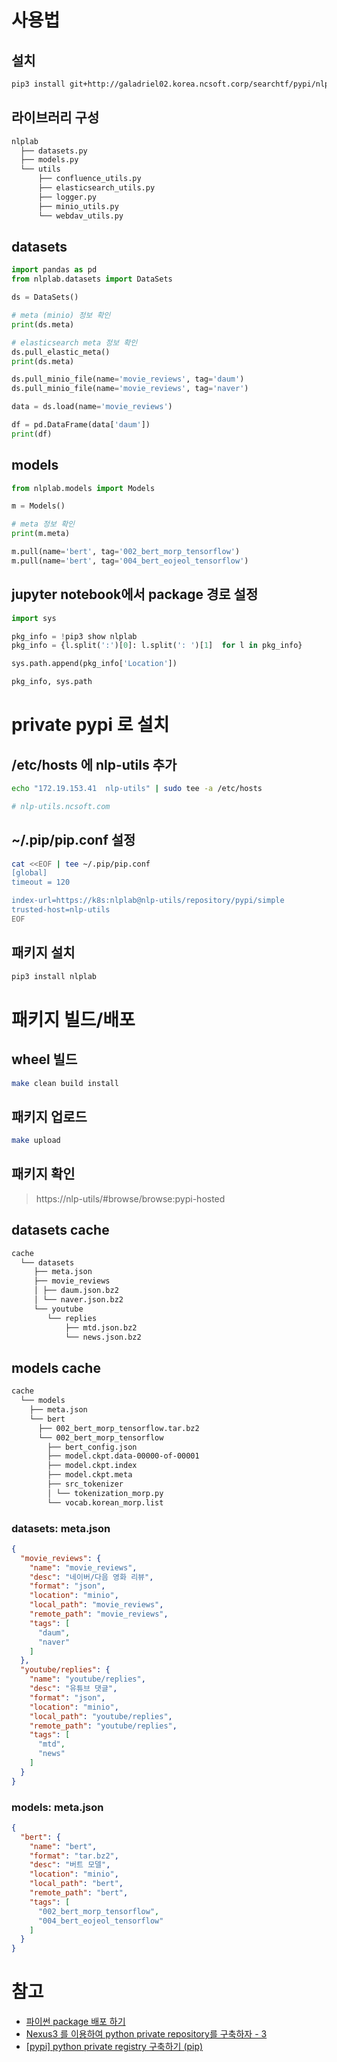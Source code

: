 
# 사용법 

## 설치 

```bash
pip3 install git+http://galadriel02.korea.ncsoft.corp/searchtf/pypi/nlplab.git
```

## 라이브러리 구성

```bash
nlplab
  ├── datasets.py
  ├── models.py
  └── utils
      ├── confluence_utils.py
      ├── elasticsearch_utils.py
      ├── logger.py
      ├── minio_utils.py
      └── webdav_utils.py
```

## datasets

```python
import pandas as pd
from nlplab.datasets import DataSets

ds = DataSets()

# meta (minio) 정보 확인 
print(ds.meta)

# elasticsearch meta 정보 확인 
ds.pull_elastic_meta()
print(ds.meta)

ds.pull_minio_file(name='movie_reviews', tag='daum')
ds.pull_minio_file(name='movie_reviews', tag='naver')

data = ds.load(name='movie_reviews')

df = pd.DataFrame(data['daum'])
print(df)
```

## models

```python
from nlplab.models import Models

m = Models()

# meta 정보 확인 
print(m.meta)

m.pull(name='bert', tag='002_bert_morp_tensorflow')
m.pull(name='bert', tag='004_bert_eojeol_tensorflow')
```

## jupyter notebook에서 package 경로 설정

```python
import sys

pkg_info = !pip3 show nlplab
pkg_info = {l.split(':')[0]: l.split(': ')[1]  for l in pkg_info}

sys.path.append(pkg_info['Location'])

pkg_info, sys.path
```

# private pypi 로 설치

## /etc/hosts 에 nlp-utils 추가 

```bash
echo "172.19.153.41  nlp-utils" | sudo tee -a /etc/hosts

# nlp-utils.ncsoft.com
```

## ~/.pip/pip.conf 설정

```bash
cat <<EOF | tee ~/.pip/pip.conf                                                        
[global]
timeout = 120

index-url=https://k8s:nlplab@nlp-utils/repository/pypi/simple
trusted-host=nlp-utils
EOF
```

## 패키지 설치

```bash
pip3 install nlplab
```

# 패키지 빌드/배포 

## wheel 빌드 

```bash
make clean build install
```

## 패키지 업로드 

```bash
make upload
```

## 패키지 확인

> https://nlp-utils/#browse/browse:pypi-hosted

## datasets cache

```bash
cache
  └── datasets
     ├── meta.json
     ├── movie_reviews
     │ ├── daum.json.bz2
     │ └── naver.json.bz2
     └── youtube
        └── replies
            ├── mtd.json.bz2
            └── news.json.bz2
```

## models cache

```bash
cache
  └── models
    ├── meta.json
    └── bert
      ├── 002_bert_morp_tensorflow.tar.bz2
      └── 002_bert_morp_tensorflow
        ├── bert_config.json
        ├── model.ckpt.data-00000-of-00001
        ├── model.ckpt.index
        ├── model.ckpt.meta
        ├── src_tokenizer
        │ └── tokenization_morp.py
        └── vocab.korean_morp.list
```

### datasets: meta.json

```json
{
  "movie_reviews": {
    "name": "movie_reviews",
    "desc": "네이버/다음 영화 리뷰",
    "format": "json",
    "location": "minio",
    "local_path": "movie_reviews",
    "remote_path": "movie_reviews",
    "tags": [
      "daum",
      "naver"
    ]
  },
  "youtube/replies": {
    "name": "youtube/replies",
    "desc": "유튜브 댓글",
    "format": "json",
    "location": "minio",
    "local_path": "youtube/replies",
    "remote_path": "youtube/replies",
    "tags": [
      "mtd",
      "news"
    ]
  }
}
```

### models: meta.json

```json
{
  "bert": {
    "name": "bert",
    "format": "tar.bz2",
    "desc": "버트 모델",
    "location": "minio",
    "local_path": "bert",
    "remote_path": "bert",
    "tags": [
      "002_bert_morp_tensorflow",
      "004_bert_eojeol_tensorflow"
    ]
  }
}
```

# 참고 

* [파이썬 package 배포 하기](https://rampart81.github.io/post/python_package_publish/)
* [Nexus3 를 이용하여 python private repository를 구축하자 - 3](http://blog.naver.com/dmzone75/221395643249)
* [[pypi] python private registry 구축하기 (pip)](https://waspro.tistory.com/559) 
